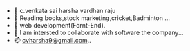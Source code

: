 - 👋 c.venkata sai harsha vardhan raju
- 👀 Reading books,stock marketing,cricket,Badminton  ...
- 🌱 web development(Fornt-End).
- 💞️ I am intersted to collaborate with software the company...
- 📫 cvharsha9@gmail.com..

<!---
Cvsraju/Cvsraju is a ✨ special ✨ repository because its `README.md` (this file) appears on your GitHub profile.
You can click the Preview link to take a look at your changes.
--->
